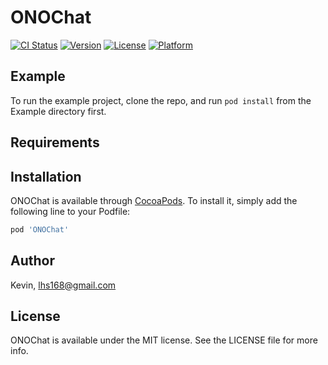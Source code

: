 # ONOChat

[![CI Status](https://img.shields.io/travis/Kevin/ONOChat.svg?style=flat)](https://travis-ci.org/Kevin/ONOChat)
[![Version](https://img.shields.io/cocoapods/v/ONOChat.svg?style=flat)](https://cocoapods.org/pods/ONOChat)
[![License](https://img.shields.io/cocoapods/l/ONOChat.svg?style=flat)](https://cocoapods.org/pods/ONOChat)
[![Platform](https://img.shields.io/cocoapods/p/ONOChat.svg?style=flat)](https://cocoapods.org/pods/ONOChat)

## Example

To run the example project, clone the repo, and run `pod install` from the Example directory first.

## Requirements

## Installation

ONOChat is available through [CocoaPods](https://cocoapods.org). To install
it, simply add the following line to your Podfile:

```ruby
pod 'ONOChat'
```

## Author

Kevin, lhs168@gmail.com

## License

ONOChat is available under the MIT license. See the LICENSE file for more info.
